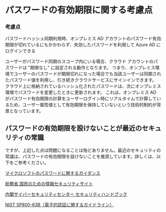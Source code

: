 # パスワードの有効期限に関する考慮点

### 考慮点
パスワードハッシュ同期利用時、オンプレミス AD アカウントのパスワード有効期限が切れているにもかかわらず、失効したパスワードを利用して Azure AD にログインできる

ユーザーがパスワード同期のスコープ内にいる場合、クラウド アカウントのパスワードは "期限なし" に設定される動作となります。
つまり、オンプレミス環境でユーザーのパスワードが期限切れになった場合でも当該ユーザーは同期されたパスワード値を利用し、引き続きクラウドサービスにサインインできます。 クラウド上に格納されているハッシュ化されたパスワードは、次にオンプレミス環境でパスワードを変更したときに更新されます。
これは、オンプレミス AD がパスワード有効期限の計算をユーザーログイン時にリアルタイムで計算しているため、ユーザー属性値として有効期限を保持していないという技術的制約が背景となっています。
  
## パスワードの有効期限を設けないことが最近のセキュリティの常識
ですが、上記した点は問題になることは殆どありません。最近のセキュリティの常識は、パスワードの有効期限を設けないことを推奨しています。詳しくは、以下をご参考ください。

[マイクロソフトのパスワードに関するガイダンス](https://blogs.technet.microsoft.com/jpntsblog/2016/05/27/password-guidance/)

[総務省 国民のための情報セキュリティサイト](http://www.soumu.go.jp/main_sosiki/joho_tsusin/security/basic/privacy/01-2.html)

[内閣サイバーセキュリティセンター セキュリティハンドブック](https://www.nisc.go.jp/security-site/handbook/index.html)

[NIST SP800-63B（電子的認証に関するガイドライン）](https://pages.nist.gov/800-63-3/sp800-63b.html)